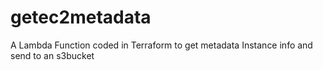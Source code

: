 # getec2metadata
A Lambda Function coded in Terraform to get metadata Instance info and send to an s3bucket
